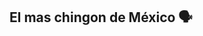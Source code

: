 ## El mas chingon de México 🗣

<!--
**Ambrosious31416/Ambrosious31416** is a ✨ _special_ ✨ repository because its `README.md` (this file) appears on your GitHub profile.

Here are some ideas to get you started:

- Aprendiendo java 😀🧐
- Universitario 🕺🗣
